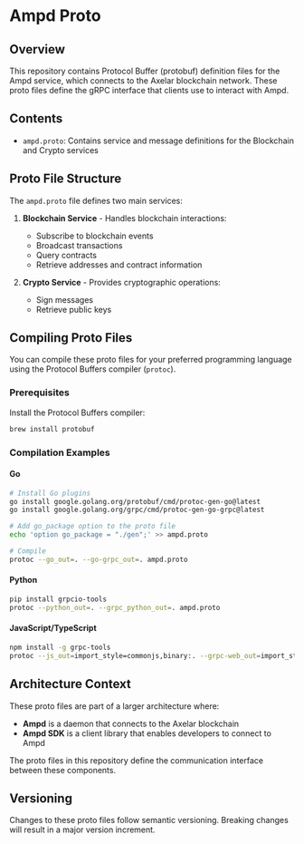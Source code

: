 # Ampd Proto

## Overview
This repository contains Protocol Buffer (protobuf) definition files for the Ampd service, which connects to the Axelar blockchain network. These proto files define the gRPC interface that clients use to interact with Ampd.

## Contents
- `ampd.proto`: Contains service and message definitions for the Blockchain and Crypto services

## Proto File Structure
The `ampd.proto` file defines two main services:

1. **Blockchain Service** - Handles blockchain interactions:
   - Subscribe to blockchain events
   - Broadcast transactions
   - Query contracts
   - Retrieve addresses and contract information

2. **Crypto Service** - Provides cryptographic operations:
   - Sign messages
   - Retrieve public keys

## Compiling Proto Files
You can compile these proto files for your preferred programming language using the Protocol Buffers compiler (`protoc`).

### Prerequisites
Install the Protocol Buffers compiler:
```bash
brew install protobuf
```

### Compilation Examples

#### Go
```bash
# Install Go plugins
go install google.golang.org/protobuf/cmd/protoc-gen-go@latest
go install google.golang.org/grpc/cmd/protoc-gen-go-grpc@latest

# Add go_package option to the proto file
echo 'option go_package = "./gen";' >> ampd.proto

# Compile
protoc --go_out=. --go-grpc_out=. ampd.proto
```

#### Python
```bash
pip install grpcio-tools
protoc --python_out=. --grpc_python_out=. ampd.proto
```

#### JavaScript/TypeScript
```bash
npm install -g grpc-tools
protoc --js_out=import_style=commonjs,binary:. --grpc-web_out=import_style=commonjs,mode=grpcwebtext:. ampd.proto
```

## Architecture Context
These proto files are part of a larger architecture where:

- **Ampd** is a daemon that connects to the Axelar blockchain
- **Ampd SDK** is a client library that enables developers to connect to Ampd

The proto files in this repository define the communication interface between these components.


## Versioning
Changes to these proto files follow semantic versioning. Breaking changes will result in a major version increment.
